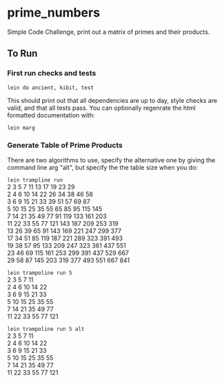 # prime_numbers

Simple Code Challenge, print out a matrix of primes and their products.

## To Run

### First run checks and tests

`lein do ancient, kibit, test`

This should print out that all dependencies are up to day, style checks
are valid, and that all tests pass.  You can optionally regenrate the
html formatted documentation with:

`lein marg`

### Generate Table of Prime Products

There are two algorithms to use, specify the alternative one by giving
the command line arg "alt", but specify the the table size when you do:

`lein trampline run`</br>
 	2	3	5	7	11	13	17	19	23	29</br>
2	4	6	10	14	22	26	34	38	46	58</br>
3	6	9	15	21	33	39	51	57	69	87</br>
5	10	15	25	35	55	65	85	95	115	145</br>
7	14	21	35	49	77	91	119	133	161	203</br>
11	22	33	55	77	121	143	187	209	253	319</br>
13	26	39	65	91	143	169	221	247	299	377</br>
17	34	51	85	119	187	221	289	323	391	493</br>
19	38	57	95	133	209	247	323	361	437	551</br>
23	46	69	115	161	253	299	391	437	529	667</br>
29	58	87	145	203	319	377	493	551	667	841</br>

`lein trampoline run 5`</br>
 	2	3	5	7	11</br>
2	4	6	10	14	22</br>
3	6	9	15	21	33</br>
5	10	15	25	35	55</br>
7	14	21	35	49	77</br>
11	22	33	55	77	121</br>

`lein trampoline run 5 alt`</br>
 	2	3	5	7	11</br>
2	4	6	10	14	22</br>
3	6	9	15	21	33</br>
5	10	15	25	35	55</br>
7	14	21	35	49	77</br>
11	22	33	55	77	121</br>

